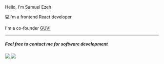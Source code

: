 <p>Hello, I'm Samuel Ezeh</p>
<p>💻I'm a frontend React developer</p>
<p>I'm a co-founder <a href = "https://log-reg-app-f8b34.web.app/ ">GUVI</a></p>

<hr/>
<div>
    <h5>Feel free to contact me for software development<h5/>
<a href = "mailto: samuelblessed38@gmail.com" >
    <img src="https://icons-for-free.com/iconfiles/png/512/linkedin+logo+logo+website+icon-1320190502911715717.png "/>
</a>
 
<a href = "https://twitter.com/ezeh_01 ">
<img src = " https://static.vecteezy.com/system/resources/thumbnails/018/930/745/small/twitter-logo-twitter-icon-transparent-free-free-png.png"/>
</a>

</div>


